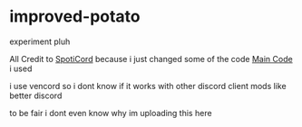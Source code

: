 # improved-potato
experiment pluh


All Credit to [SpotiCord](https://github.com/Slddev/SpotiCord) because i just changed some of the code
[Main Code](https://slddev.github.io/SpotiCord/src/UI/index.css) i used

i use vencord so i dont know if it works with other discord client mods like better discord

to be fair i dont even know why im uploading this here
